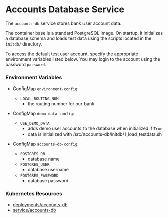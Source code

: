 # Accounts Database Service

The `accounts-db` service stores bank user account data.

The container base is a standard PostgreSQL image. On startup, it initializes
a database schema and loads test data using the scripts located in the `initdb/`
directory.

To access the default test user account, specify the appropriate environment
variables listed below. You may login to the account using the password
`password`.

### Environment Variables

- ConfigMap `environment-config`:
  - `LOCAL_ROUTING_NUM`
    - the routing number for our bank

- ConfigMap `demo-data-config`:
  - `USE_DEMO_DATA`
    - adds demo user accounts to the database when initialized if `True`
    - data is initialized with /src/accounts-db/initdb/1_load_testdata.sh

- ConfigMap `accounts-db-config`:
  - `POSTGRES_DB`
    - database name
  - `POSTGRES_USER`
    - database username
  - `POSTGRES_PASSWORD`
    - database password

### Kubernetes Resources

- [deployments/accounts-db](/kubernetes-manifests/accounts-db.yaml)
- [service/accounts-db](/kubernetes-manifests/accounts-db.yaml)
